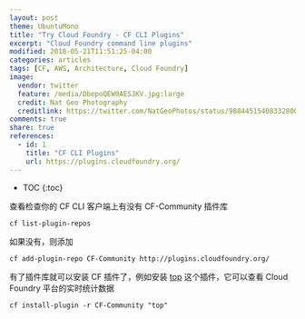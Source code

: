 ```yaml
---
layout: post
theme: UbuntuMono
title: "Try Cloud Foundry - CF CLI Plugins"
excerpt: "Cloud Foundry command line plugins"
modified: 2018-05-21T11:51:25-04:00
categories: articles
tags: [CF, AWS, Architecture, Cloud Foundry]
image:
  vendor: twitter
  feature: /media/DbepoQEW0AESJKV.jpg:large
  credit: Nat Geo Photography‏
  creditlink: https://twitter.com/NatGeoPhotos/status/988445154083328000
comments: true
share: true
references:
  - id: 1
    title: "CF CLI Plugins"
    url: https://plugins.cloudfoundry.org/
---
```


* TOC
{:toc}

查看检查你的 CF CLI 客户端上有没有 CF-Community 插件库

`cf list-plugin-repos`

如果没有，则添加

`cf add-plugin-repo CF-Community http://plugins.cloudfoundry.org/`

有了插件库就可以安装 CF 插件了，例如安装 [top](https://github.com/ECSTeam/cloudfoundry-top-plugin) 这个插件，它可以查看 Cloud Foundry 平台的实时统计数据

`cf install-plugin -r CF-Community "top"`
